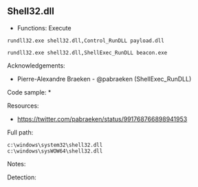 ## Shell32.dll

* Functions: Execute

```
rundll32.exe shell32.dll,Control_RunDLL payload.dll    

rundll32.exe shell32.dll,ShellExec_RunDLL beacon.exe    
```

Acknowledgements:
* Pierre-Alexandre Braeken - @pabraeken (ShellExec_RunDLL)

Code sample:
* 

Resources:
* https://twitter.com/pabraeken/status/991768766898941953

Full path:
```
c:\windows\system32\shell32.dll
c:\windows\sysWOW64\shell32.dll
```

Notes:



Detection:
